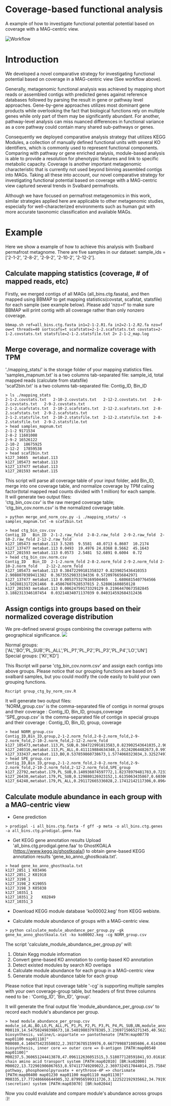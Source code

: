 # Coverage-based functional analysis 
A example of how to investigate functional potential potential based on coverage with a MAG-centric view.

![Workflow](./img/functional_analyisis_demo.jpg)

# Introduction
We developed a novel comparative strategy for investigating functional potential based on coverage in a MAG-centric view (See workflow above). 

Generally, metagenomic functional analysis was achieved by mapping short reads or assembled contigs with predicted genes against reference databases followed by parsing the result in gene or pathway level approaches. Gene-by-gene approaches utilizes most dominant gene products while overlooking the fact that biological functions rely on multiple genes while only part of them may be significantly abundant. For another, pathway-level analysis can miss nuanced differences in  functional variance as a core pathway could contain many shared sub-pathways or genes. 

Consequently we deployed comparative analysis strategy that utilizes KEGG Modules, a collection of manually defined functional units with several KO identifiers, which is commonly used to represent functional components. Comparing with pathway or gene enriched analysis, module-based analysis is able to provide a resolution for phenotypic features and link to specific metabolic capacity. Coverage is another important metagenomic characteristic that is currently not used beyond binning assembled contigs into MAGs. Taking all these into account, our novel comparative strategy for investigating functional potential based on coverage with a MAG-centric view captured several trends in Svalbard permafrosts. 

Although we have focused on permafrost metagenomics in this work, similar strategies applied here are applicable to other metagenomic studies, especially for well-characterized environments such as human gut with more accurate taxonomic classification and available MAGs.


# Example

Here we show a example of how to achieve this analysis with Svalbard permafrost metagnome. There are five samples in our dataset: sample_ids = ['2-1-2', '2-8-2', '2-9-2', '2-10-2', '2-12-2']. 


## Calculate mapping statistics (coverage, # of mapped reads, etc)    


Firstly, we merged contigs of all MAGs (all_bins.ctg.fasata), and then mapped using BBMAP to get mapping statistics(covstat, scafstat, statsfile) for each sample (see example below). Please add 'nzo=f' to make sure BBMAP will print contig with all coverage rather than only nonzero coverage.  

```
bbmap.sh ref=all_bins.ctg.fasta in1=2-1-2.R1.fa in2=2-1-2.R2.fa nzo=f ow=t threads=40 sortscafs=t scafstats=2-1-2.scafstats.txt covstats=2-1-2.covstats.txt statsfile=2-1-2.statsfile.txt 2> 2-1-2_map.log
```

## Merge coverage, and normalize coverage with TPM       

'./mapping_stats/' is the storage folder of your mapping statistics files.       
'samples_mapnum.txt' is a two columns tab-separated file: sample_id, total mapped reads (calculate from statsfile)   
'scaf2bin.txt' is a two columns tab-separated file: Contig_ID, Bin_ID 
```
> ls ./mapping_stats
2-1-2.covstats.txt   2-10-2.covstats.txt   2-12-2.covstats.txt   2-8-2.covstats.txt   2-9-2.covstats.txt
2-1-2.scafstats.txt  2-10-2.scafstats.txt  2-12-2.scafstats.txt  2-8-2.scafstats.txt  2-9-2.scafstats.txt
2-1-2.statsfile.txt  2-10-2.statsfile.txt  2-12-2.statsfile.txt  2-8-2.statsfile.txt  2-9-2.statsfile.txt
> head samples_mapnum.txt
2-1-2 9171534
2-8-2 11601008
2-9-2 16526122
2-10-2  18675925
2-12-2  17859538
> head scaf2bin.txt
k127_34665	metabat.113
k127_105473	metabat.113
k127_137477	metabat.113
k127_201593	metabat.115
```
This script will parse all coverage table of your input folder, add Bin_ID, merge into one coverage table, and normalize coverage by TPM caling factor(total mapped read counts divided with 1 million) for each sample.   
It will generate two output files:         
'ctg_bin_cov.csv' is the raw merged coverage table;         
'ctg_bin_cov.norm.csv' is the normalized coverage table.             

```
> python merge_and_norm_cov.py -i ./mapping_stats/ -s samples_mapnum.txt -m scaf2bin.txt

> head ctg_bin_cov.csv
Contig_ID	Bin_ID	2-1-2.raw_fold	2-8-2.raw_fold	2-9-2.raw_fold	2-10-2.raw_fold	2-12-2.raw_fold
k127_105473	metabat.113	3.5285	9.5581	48.0713	6.8607	10.2174
k127_137477	metabat.113	0.0493	19.4976	24.8368	8.5662	45.1643
k127_201593	metabat.113	0.0573	2.5481	52.6891	0.6004	0.72
> head ctg_bin_cov.norm.csv
Contig_ID	Bin_ID	2-1-2.norm_fold	2-8-2.norm_fold	2-9-2.norm_fold	2-10-2.norm_fold	2-12-2.norm_fold
k127_105473	metabat.113	0.38472299181358327	0.8239025436410353	2.9088070389411382	0.36735529833194336	0.5720976656842971
k127_137477	metabat.113	0.0053753276169504465	1.6806815407764566	1.5028813172261466	0.45867607628537815	2.528861608850128
k127_201593	metabat.113	0.00624759173329129	0.21964470673582845	3.1882313346107454	0.03214834071137039	0.040314592684312436

```

## Assign contigs into groups based on their normalized coverage distribution
We pre-defined several groups combining the coverage patterns with geographical significance.
![](./img/groups.png)

Normal groups: ['AL','BO','PL_SUB','PL_ALL','PL_P1','PL_P2','PL_P3','PL_P4','LO','UN']    
Special groups: ['KI','KD']    

This Rscript will parse 'ctg_bin_cov.norm.csv' and assign each contigs into above groups. Please notice that our grouping functions are based on 5 svalbard samples, but you could  modify the code easily to build your own grouping functions. 
```
Rscript group_ctg_by_norm_cov.R
```
It will generate two output files:   
'NORM_group.csv' is the comma-separated file of contigs in normal groups and their coverage : Contig_ID, Bin_ID, groups,coverage   
'SPE_group.csv' is the comma-separated file of contigs in special groups and their coverage : Contig_ID, Bin_ID, group, coverage   
```
> head NORM_group.csv
Contig_ID,Bin_ID,group,2-1-2.norm_fold,2-8-2.norm_fold,2-9-2.norm_fold,2-10-2.norm_fold,2-12-2.norm_fold
k127_105473,metabat.113,PL_SUB,0.384722991813583,0.823902543641035,2.90880703894114,0.367355298331943,0.572097665684297
k127_240316,metabat.113,PL_ALL,0.411119884634348,1.01242064482673,0.997039716879737,1.01335275227331,0.850985059075996
k127_333437,metabat.113,BO,0.537859860738673,1.5774060323034,3.3252749798168,0.608724869049324,0.994085065358354
> head SPE_group.csv
Contig_ID,Bin_ID,group,2-1-2.norm_fold,2-8-2.norm_fold,2-9-2.norm_fold,2-10-2.norm_fold,2-12-2.norm_fold,SPE_group
k127_22792,metabat.179,PL_SUB,0.140936074597772,1.82378979481783,0.723382049339827,15.7402966653593,0.389153403632278,KI
k127_26430,metabat.179,PL_SUB,0.129880126923152,1.6135063435867,0.603069492044171,16.9823234993715,0.287868588761927,KI
k127_64248,metabat.179,PL_ALL,0.291172665336028,2.17412142117306,0.896483760679003,17.604530967007,0.537964643878246,KI

```

## Calculate module abundance in each group with a MAG-centric view

* Gene prediction
```
> prodigal -i all_bins.ctg.fasta -f gff -p meta -o all_bins.ctg.genes -a all_bins.ctg.prodigal.gene.faa
```
* Get KEGG gene annotation results
Upload 'all_bins.ctg.prodigal.gene.faa' to GhostKOALA (https://www.kegg.jp/ghostkoala/) to obtain gene-based KEGG annotation results 'gene_ko_anno_ghostkoala.txt'.
```
> head gene_ko_anno_ghostkoala.txt
k127_2851_1	K03496
k127_2851_2	K01918
k127_3198_1
k127_3198_2	K19055
k127_3198_3	K05838
k127_10351_1
k127_10351_2	K02849
k127_10351_3
```
* Download KEGG module database 'ko00002.keg' from KEGG webiste.     

* Calculate module abundance of groups with a MAG-centric view.      

```
> python calculate_module_abundance_per_group.py -gk gene_ko_anno_ghostkoala.txt -ko ko00002.keg -cg NORM_group.csv
```

The script 'calculate_module_abundance_per_group.py' will:
1) Obtain Kegg module information
2) Convert gene-based KO annotation to contig-based KO annotation
3) Detect existed modules by search KO overlaps
4) Calculate module abundance for each group in a MAG-centric view
5) Generate module abundance table for each group   

Please notice that input coverage table '-cg' is supporting multiple samples with your own coverage-group table, but headers of first three columns need to be : 'Contig_ID', 'Bin_ID', 'group'.    


It will generate the final output file 'module_abundance_per_group.csv' to record each module's abundance per group.   
```
> head module_abundance_per_group.csv
module_id,AL,BO,LO,PL_ALL,PL_P1,PL_P2,PL_P3,PL_P4,PL_SUB,UN,module_anno
M00119,14.547502498398673,18.540198037978385,3.2369715065271345,40.56229556414226,2.688729318142015,1.0998614178648407,1.1734430867038539,5.91916439234577,42.965435192662554,7.9435435001417165,"Pantothenate biosynthesis, valine/L-aspartate => pantothenate [PATH:map00770 map01100 map01110]"
M00080,4.140475423558032,2.393736785159976,0.6677998871085606,4.614304865477866,0.2083344317997251,,0.46412165732875005,1.024715052006364,5.781767244396411,1.0437647814505975,"Lipopolysaccharide biosynthesis, inner core => outer core => O-antigen [PATH:map00540 map01100]"
M00237,5.360651244413878,47.096112636051515,3.518077128591841,93.01618715816905,2.5279572448939973,0.49808514826796924,0.3920927950182258,2.688530724555236,53.75560499778051,4.279749561614213,Branched-chain amino acid transport system [PATH:map02010] [BR:ko02000]
M00022,13.722901906067653,8.974117749209022,2.3697324517044014,25.758456822434333,2.0382777580247344,1.4058187983433923,1.365257395536771,4.111569553305457,29.989880343651063,2.5787238704971926,"Shikimate pathway, phosphoenolpyruvate + erythrose-4P => chorismate [PATH:map00400 map01230 map01100 map01110 map01130]"
M00335,17.772486666644905,32.879956599311726,3.122522192935662,34.791934112490004,2.2059218926102098,1.7320168349471106,1.1127508687096623,7.0285652320939365,33.894350511977485,5.9890065009252105,Sec (secretion) system [PATH:map03070] [BR:ko02044]
```
Now you could evalulate and compare module's abundance across groups :)! 

